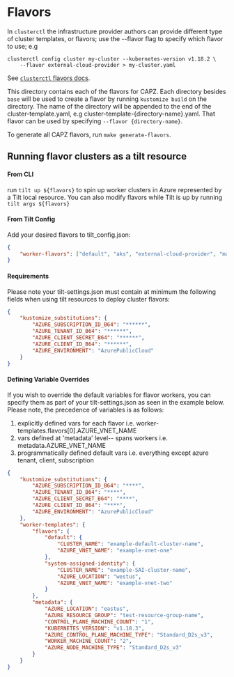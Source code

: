 # Flavors

In `clusterctl` the infrastructure provider authors can provide different type of cluster templates, 
or flavors; use the --flavor flag to specify which flavor to use; e.g
```shell
clusterctl config cluster my-cluster --kubernetes-version v1.18.2 \
    --flavor external-cloud-provider > my-cluster.yaml
```
See [`clusterctl` flavors docs](https://cluster-api.sigs.k8s.io/clusterctl/commands/config-cluster.html#flavors).

This directory contains each of the flavors for CAPZ. Each directory besides `base` will be used to
create a flavor by running `kustomize build` on the directory. The name of the directory will be
appended to the end of the cluster-template.yaml, e.g cluster-template-{directory-name}.yaml. That
flavor can be used by specifying `--flavor {directory-name}`.

To generate all CAPZ flavors, run `make generate-flavors`.


## Running flavor clusters as a tilt resource

#### From CLI
run ```tilt up ${flavors}``` to spin up worker clusters in Azure represented by a Tilt local resource.  You can also modify flavors while Tilt is up by running ```tilt args ${flavors}```

#### From Tilt Config
Add your desired flavors to tilt_config.json:
```json
{
    "worker-flavors": ["default", "aks", "external-cloud-provider", "machinepool", "system-assigned-identity", "user-assigned-identity"]
}
```

#### Requirements
Please note your tilt-settings.json must contain at minimum the following fields when using tilt resources to deploy cluster flavors:
```json
{
    "kustomize_substitutions": {
        "AZURE_SUBSCRIPTION_ID_B64": "******",
        "AZURE_TENANT_ID_B64": "******",
        "AZURE_CLIENT_SECRET_B64": "******",
        "AZURE_CLIENT_ID_B64": "******",
        "AZURE_ENVIRONMENT": "AzurePublicCloud"
    }
}
```

#### Defining Variable Overrides
If you wish to override the default variables for flavor workers, you can specify them as part of your tilt-settings.json as seen in the example below.  Please note, the precedence of variables is as follows:

1. explicitly defined vars for each flavor i.e. worker-templates.flavors[0].AZURE_VNET_NAME
2. vars defined at 'metadata' level-- spans workers i.e. metadata.AZURE_VNET_NAME
3. programmatically defined default vars i.e. everything except azure tenant, client, subscription


```json
{
    "kustomize_substitutions": {
        "AZURE_SUBSCRIPTION_ID_B64": "****",
        "AZURE_TENANT_ID_B64": "****",
        "AZURE_CLIENT_SECRET_B64": "****",
        "AZURE_CLIENT_ID_B64": "****",
        "AZURE_ENVIRONMENT": "AzurePublicCloud"
    },
    "worker-templates": {
        "flavors": {
            "default": {
                "CLUSTER_NAME": "example-default-cluster-name",
                "AZURE_VNET_NAME": "example-vnet-one"
            },
            "system-assigned-identity": {
                "CLUSTER_NAME": "example-SAI-cluster-name",
                "AZURE_LOCATION": "westus",
                "AZURE_VNET_NAME": "example-vnet-two"
            }
        },
        "metadata": {
            "AZURE_LOCATION": "eastus",
            "AZURE_RESOURCE_GROUP": "test-resource-group-name",
            "CONTROL_PLANE_MACHINE_COUNT": "1",
            "KUBERNETES_VERSION": "v1.18.3",
            "AZURE_CONTROL_PLANE_MACHINE_TYPE": "Standard_D2s_v3",
            "WORKER_MACHINE_COUNT": "2",
            "AZURE_NODE_MACHINE_TYPE": "Standard_D2s_v3"
        }
    }
}
```
